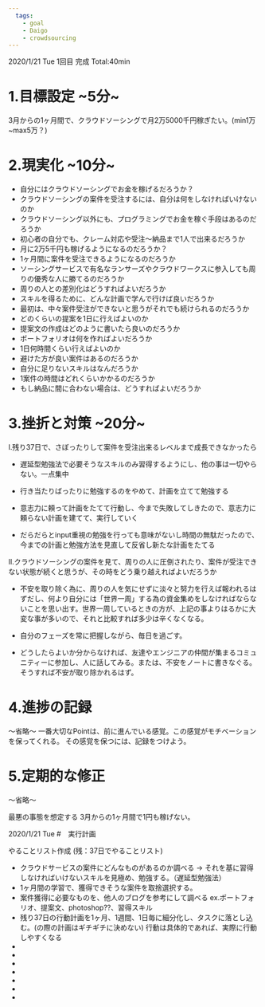 ```yaml
---
  tags:
    - goal
    - Daigo
    - crowdsourcing
---
```

2020/1/21 Tue 1回目 完成 Total:40min

# 1.目標設定 ~5分~
3月からの1ヶ月間で、クラウドソーシングで月2万5000千円稼ぎたい。(min1万~max5万？)

# 2.現実化 ~10分~
- 自分にはクラウドソーシングでお金を稼げるだろうか？
- クラウドソーシングの案件を受注するには、自分は何をしなければいけないのか
- クラウドソーシング以外にも、プログラミングでお金を稼ぐ手段はあるのだろうか
- 初心者の自分でも、クレーム対応や受注～納品まで1人で出来るだろうか
- 月に2万5千円も稼げるようになるのだろうか？
- 1ヶ月間に案件を受注できるようになるのだろうか
- ソーシングサービスで有名なランサーズやクラウドワークスに参入しても周りの優秀な人に勝てるのだろうか
- 周りの人との差別化はどうすればよいだろうか
- スキルを得るために、どんな計画で学んで行けば良いだろうか
- 最初は、中々案件受注ができないと思うがそれでも続けられるのだろうか
- どのくらいの提案を1日に行えばよいのか
- 提案文の作成はどのように書いたら良いのだろうか
- ポートフォリオは何を作ればよいだろうか
- 1日何時間くらい行えばよいのか
- 避けた方が良い案件はあるのだろうか
- 自分に足りないスキルはなんだろうか
- 1案件の時間はどれくらいかかるのだろうか
- もし納品に間に合わない場合は、どうすればよいだろうか

# 3.挫折と対策 ~20分~

Ⅰ.残り37日で、さぼったりして案件を受注出来るレベルまで成長できなかったら
  
  - 遅延型勉強法で必要そうなスキルのみ習得するようにし、他の事は一切やらない。一点集中

  - 行き当たりばったりに勉強するのをやめて、計画を立てて勉強する  

  - 意志力に頼って計画をたてて行動し、今まで失敗してしきたので、意志力に頼らない計画を建てて、実行していく

  - だらだらとinput重視の勉強を行っても意味がないし時間の無駄だったので、
  今までの計画と勉強方法を見直して反省し新たな計画をたてる

Ⅱ.クラウドソーシングの案件を見て、周りの人に圧倒されたり、案件が受注できない状態が続くと思うが、その時をどう乗り越えればよいだろうか

  - 不安を取り除く為に、周りの人を気にせずに淡々と努力を行えば報われるはずだし、何より自分には「世界一周」する為の資金集めをしなければならないことを思い出す。世界一周しているときの方が、上記の事よりはるかに大変な事が多いので、それと比較すれば多少は辛くなくなる。

  - 自分のフェーズを常に把握しながら、毎日を過ごす。

  - どうしたらよいか分からなければ、友達やエンジニアの仲間が集まるコミュニティーに参加し、人に話してみる。または、不安をノートに書きなぐる。そうすれば不安が取り除かれるはず。

# 4.進捗の記録

～省略～
一番大切なPointは、前に進んでいる感覚。この感覚がモチベーションを保ってくれる。
その感覚を保つには、記録をつけよう。

# 5.定期的な修正

～省略～

最悪の事態を想定する
3月からの1ヶ月間で1円も稼げない。

2020/1/21 Tue
#　実行計画

やることリスト作成 (残：37日でやることリスト)
- クラウドサービスの案件にどんなものがあるのか調べる → それを基に習得しなければいけないスキルを見極め、勉強する。（遅延型勉強法）
- 1ヶ月間の学習で、獲得できそうな案件を取捨選択する。
- 案件獲得に必要なものを、他人のブログを参考にして調べる ex.ポートフォリオ、提案文、photoshop??、習得スキル
- 残り37日の行動計画を1ヶ月、1週間、1日毎に細分化し、タスクに落とし込む。(の際の計画はギチギチに決めない)
行動は具体的であれば、実際に行動しやすくなる
- 
- 
- 
- 
- 
- 
- 